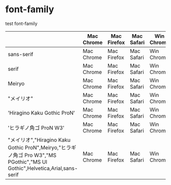 # font-family
test font-family


|  | Mac Chrome | Mac Firefox | Mac Safari | Win Chrome | Win Firefox | Win IE11 | Win Edge | iOS Safari | android Chrome |
| --- | --- | --- | --- | --- | --- | --- | --- | --- | --- |
| sans-serif | Mac Chrome | Mac Firefox | Mac Safari | Win Chrome | Win Firefox | Win IE11 | Win Edge | iOS Safari | android Chrome |
| serif | Mac Chrome | Mac Firefox | Mac Safari | Win Chrome | Win Firefox | Win IE11 | Win Edge | iOS Safari | android Chrome |
| Meiryo | Mac Chrome | Mac Firefox | Mac Safari | Win Chrome | Win Firefox | Win IE11 | Win Edge | iOS Safari | android Chrome |
| "メイリオ" | Mac Chrome | Mac Firefox | Mac Safari | Win Chrome | Win Firefox | Win IE11 | Win Edge | iOS Safari | android Chrome |
| 'Hiragino Kaku Gothic ProN' | Mac Chrome | Mac Firefox | Mac Safari | Win Chrome | Win Firefox | Win IE11 | Win Edge | iOS Safari | android Chrome |
| 'ヒラギノ角ゴ ProN W3' | Mac Chrome | Mac Firefox | Mac Safari | Win Chrome | Win Firefox | Win IE11 | Win Edge | iOS Safari | android Chrome |
| "メイリオ","Hiragino Kaku Gothic ProN",Meiryo,"ヒラギノ角ゴ Pro W3","MS PGothic","MS UI Gothic",Helvetica,Arial,sans-serif | Mac Chrome | Mac Firefox | Mac Safari | Win Chrome | Win Firefox | Win IE11 | Win Edge | iOS Safari | android Chrome |


